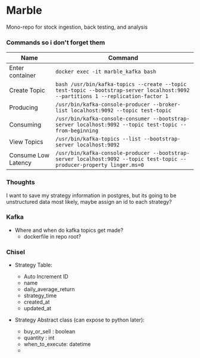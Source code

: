 # Marble

Mono-repo for stock ingestion, back testing, and analysis



### Commands so i don't forget them


| Name    | Command |
| -------- | ------- |
| Enter container  | `docker exec -it marble_kafka bash`   |
| Create Topic  | `bash /usr/bin/kafka-topics --create --topic test-topic --bootstrap-server localhost:9092 --partitions 1 --replication-factor 1`   |
| Producing  | `/usr/bin/kafka-console-producer --broker-list localhost:9092 --topic test-topic`   |
| Consuming | `/usr/bin/kafka-console-consumer --bootstrap-server localhost:9092 --topic test-topic --from-beginning`    |
| View Topics    | `/usr/bin/kafka-topics --list --bootstrap-server localhost:9092`    |
| Consume Low Latency    | `/usr/bin/kafka-console-producer --bootstrap-server localhost:9092 --topic test-topic --producer-property linger.ms=0`    |






### Thoughts

I want to save my strategy information in postgres, but its going to be unstructured data most likely, maybe assign an id to each strategy?

### Kafka
- Where and when do kafka topics get made?
    - dockerfile in repo root?



### Chisel
- Strategy Table: 
    - Auto Increment ID
    - name
    - daily_average_return
    - strategy_time
    - created_at
    - updated_at

- Strategy Abstract class (can expose to python later):
    -  buy_or_sell : boolean
    -  quantity : int
    -  when_to_execute: datetime
    - 
